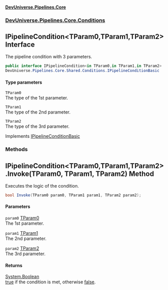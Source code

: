 #### [DevUniverse.Pipelines.Core](Pipelines.md 'Pipelines')
### [DevUniverse.Pipelines.Core.Conditions](Pipelines.md#DevUniverse.Pipelines.Core.Conditions 'DevUniverse.Pipelines.Core.Conditions')
## IPipelineCondition&lt;TParam0,TParam1,TParam2&gt; Interface
The pipeline condition with 3 parameters.  
```csharp
public interface IPipelineCondition<in TParam0,in TParam1,in TParam2> :
DevUniverse.Pipelines.Core.Shared.Conditions.IPipelineConditionBasic
```
#### Type parameters
<a name='DevUniverse.Pipelines.Core.Conditions.IPipelineCondition.TParam0.TParam1.TParam2..TParam0'></a>
`TParam0`  
The type of the 1st parameter.
  
<a name='DevUniverse.Pipelines.Core.Conditions.IPipelineCondition.TParam0.TParam1.TParam2..TParam1'></a>
`TParam1`  
The type of the 2nd parameter.
  
<a name='DevUniverse.Pipelines.Core.Conditions.IPipelineCondition.TParam0.TParam1.TParam2..TParam2'></a>
`TParam2`  
The type of the 3rd parameter.
  

Implements [IPipelineConditionBasic](IPipelineConditionBasic.md 'DevUniverse.Pipelines.Core.Shared.Conditions.IPipelineConditionBasic')  
### Methods
<a name='DevUniverse.Pipelines.Core.Conditions.IPipelineCondition.TParam0.TParam1.TParam2..Invoke(TParam0.TParam1.TParam2)'></a>
## IPipelineCondition&lt;TParam0,TParam1,TParam2&gt;.Invoke(TParam0, TParam1, TParam2) Method
Executes the logic of the condition.  
```csharp
bool Invoke(TParam0 param0, TParam1 param1, TParam2 param2);
```
#### Parameters
<a name='DevUniverse.Pipelines.Core.Conditions.IPipelineCondition.TParam0.TParam1.TParam2..Invoke(TParam0.TParam1.TParam2).param0'></a>
`param0` [TParam0](IPipelineCondition.TParam0.TParam1.TParam2..md#DevUniverse.Pipelines.Core.Conditions.IPipelineCondition.TParam0.TParam1.TParam2..TParam0 'DevUniverse.Pipelines.Core.Conditions.IPipelineCondition&lt;TParam0,TParam1,TParam2&gt;.TParam0')  
The 1st parameter.
  
<a name='DevUniverse.Pipelines.Core.Conditions.IPipelineCondition.TParam0.TParam1.TParam2..Invoke(TParam0.TParam1.TParam2).param1'></a>
`param1` [TParam1](IPipelineCondition.TParam0.TParam1.TParam2..md#DevUniverse.Pipelines.Core.Conditions.IPipelineCondition.TParam0.TParam1.TParam2..TParam1 'DevUniverse.Pipelines.Core.Conditions.IPipelineCondition&lt;TParam0,TParam1,TParam2&gt;.TParam1')  
The 2nd parameter.
  
<a name='DevUniverse.Pipelines.Core.Conditions.IPipelineCondition.TParam0.TParam1.TParam2..Invoke(TParam0.TParam1.TParam2).param2'></a>
`param2` [TParam2](IPipelineCondition.TParam0.TParam1.TParam2..md#DevUniverse.Pipelines.Core.Conditions.IPipelineCondition.TParam0.TParam1.TParam2..TParam2 'DevUniverse.Pipelines.Core.Conditions.IPipelineCondition&lt;TParam0,TParam1,TParam2&gt;.TParam2')  
The 3rd parameter.
  
#### Returns
[System.Boolean](https://docs.microsoft.com/en-us/dotnet/api/System.Boolean 'System.Boolean')  
[true](https://docs.microsoft.com/en-us/dotnet/csharp/language-reference/builtin-types/bool 'https://docs.microsoft.com/en-us/dotnet/csharp/language-reference/builtin-types/bool') if the condition is met, otherwise [false](https://docs.microsoft.com/en-us/dotnet/csharp/language-reference/builtin-types/bool 'https://docs.microsoft.com/en-us/dotnet/csharp/language-reference/builtin-types/bool').
  
